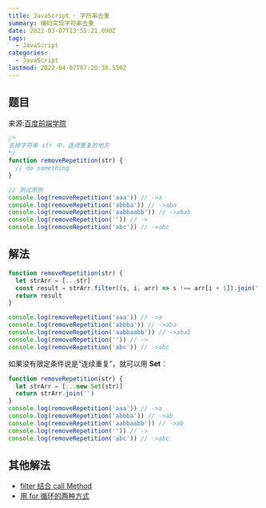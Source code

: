 ```yaml
---
title: JavaScript · 字符串去重
summary: 编码实现字符串去重
date: 2022-03-07T13:55:21.090Z
tags:
  - JavaScript
categories:
  - JavaScript
lastmod: 2022-04-07T07:20:30.550Z
---
```


## 题目

来源:[百度前端学院](http://ife.baidu.com/javascript/string.html#%E5%AD%97%E7%AC%A6%E4%B8%B2)

```js
/*
去掉字符串 str 中，连续重复的地方
*/
function removeRepetition(str) {
  // do something
}

// 测试用例
console.log(removeRepetition('aaa')) // ->a
console.log(removeRepetition('abbba')) // ->aba
console.log(removeRepetition('aabbaabb')) // ->abab
console.log(removeRepetition('')) // ->
console.log(removeRepetition('abc')) // ->abc
```

## 解法

```js
function removeRepetition(str) {
  let strArr = [...str]
  const result = strArr.filter((s, i, arr) => s !== arr[i + 1]).join('')
  return result
}

console.log(removeRepetition('aaa')) // ->a
console.log(removeRepetition('abbba')) // ->aba
console.log(removeRepetition('aabbaabb')) // ->abab
console.log(removeRepetition('')) // ->
console.log(removeRepetition('abc')) // ->abc
```

如果没有限定条件说是“连续重复”，就可以用 **Set**：

```js
function removeRepetition(str) {
  let strArr = [...new Set(str)]
  return strArr.join('')
}
console.log(removeRepetition('aaa')) // ->a
console.log(removeRepetition('abbba')) // ->ab
console.log(removeRepetition('aabbaabb')) // ->ab
console.log(removeRepetition('')) // ->
console.log(removeRepetition('abc')) // ->abc
```

## 其他解法

- [filter 结合 call Method](https://www.programminghunter.com/article/7794242622/)
- [用 for 循环的两种方式](https://www.cnblogs.com/zyc-zsxbh/p/9327364.html)
